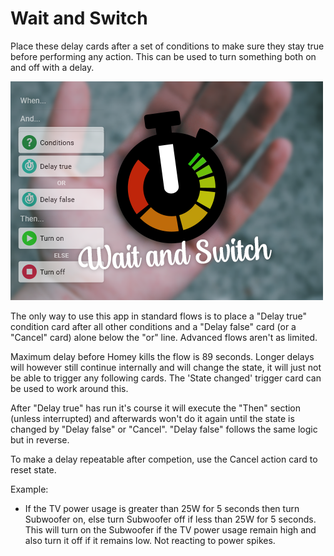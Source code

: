 # Wait and Switch
Place these delay cards after a set of conditions to make sure they stay true before performing any action.
This can be used to turn something both on and off with a delay.

![logo](https://raw.githubusercontent.com/tregota/waitandswitch/main/assets/images/large.png)

The only way to use this app in standard flows is to place a "Delay true" condition card after all other conditions and a "Delay false" card (or a "Cancel" card) alone below the "or" line. Advanced flows aren't as limited.

Maximum delay before Homey kills the flow is 89 seconds. Longer delays will however still continue internally and will change the state, it will just not be able to trigger any following cards. The 'State changed' trigger card can be used to work around this.

After "Delay true" has run it's course it will execute the "Then" section (unless interrupted) and afterwards won't do it again until the state is changed by "Delay false" or "Cancel". "Delay false" follows the same logic but in reverse.

To make a delay repeatable after competion, use the Cancel action card to reset state.

Example:   
- If the TV power usage is greater than 25W for 5 seconds then turn Subwoofer on, else turn Subwoofer off if less than 25W for 5 seconds. 
    This will turn on the Subwoofer if the TV power usage remain high and also turn it off if it remains low. Not reacting to power spikes.
